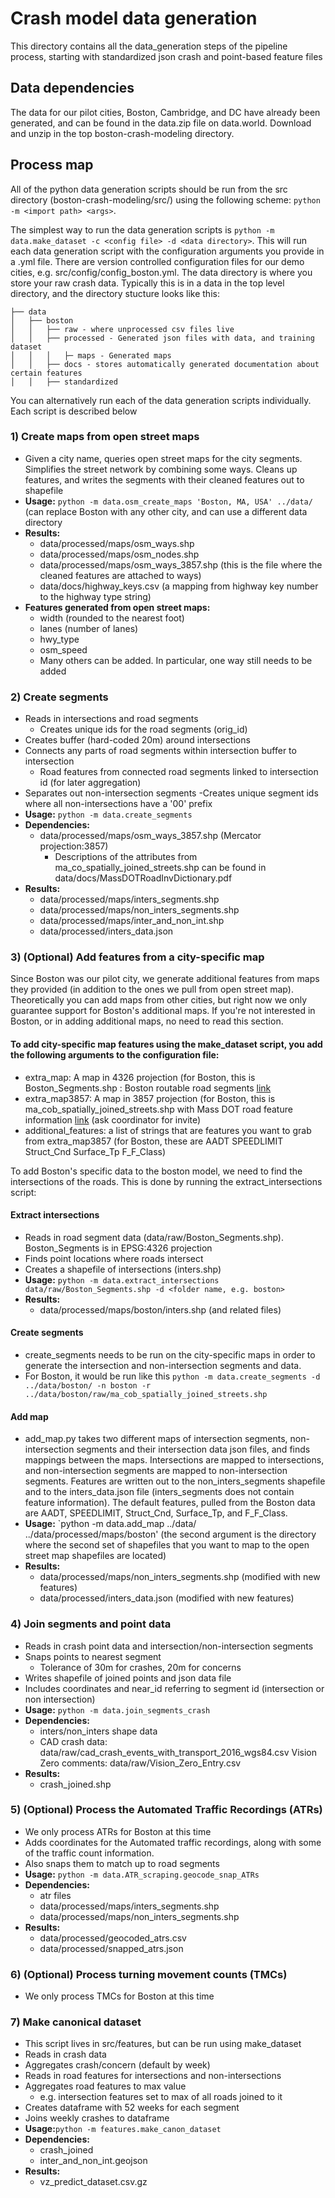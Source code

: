 # Crash model data generation

This directory contains all the data_generation steps of the pipeline process, starting with standardized json crash and point-based feature files

## Data dependencies

The data for our pilot cities, Boston, Cambridge, and DC have already been generated, and can be found in the data.zip file on data.world.  Download and unzip in the top boston-crash-modeling directory.

## Process map

All of the python data generation scripts should be run from the src directory (boston-crash-modeling/src/) using the following scheme: `python -m <import path> <args>`.

The simplest way to run the data generation scripts is `python -m data.make_dataset -c <config file> -d <data directory>`.  This will run each data generation script with the configuration arguments you provide in a .yml file.  There are version controlled configuration files for our demo cities, e.g. src/config/config_boston.yml.  The data directory is where you store your raw crash data.  Typically this is in a data in the top level directory, and the directory stucture looks like this:

    ├── data
    │   ├── boston
    │   │   ├── raw - where unprocessed csv files live
    │   │   ├── processed - Generated json files with data, and training dataset
    │   │   │   ├─ maps - Generated maps
    │   │   ├── docs - stores automatically generated documentation about certain features
    │   │   ├── standardized


You can alternatively run each of the data generation scripts individually.  Each script is described below

### 1) Create maps from open street maps

- Given a city name, queries open street maps for the city segments.  Simplifies the street network by combining some ways.  Cleans up features, and writes the segments with their cleaned features out to shapefile
- **Usage:** `python -m data.osm_create_maps 'Boston, MA, USA' ../data/` (can replace Boston with any other city, and can use a different data directory
- **Results:**
    - data/processed/maps/osm_ways.shp
    - data/processed/maps/osm_nodes.shp
    - data/processed/maps/osm_ways_3857.shp (this is the file where the cleaned features are attached to ways)
    - data/docs/highway_keys.csv (a mapping from highway key number to the highway type string)
- **Features generated from open street maps:**
    - width (rounded to the nearest foot)
    - lanes (number of lanes)
    - hwy_type
    - osm_speed
    - Many others can be added.  In particular, one way still needs to be added

### 2) Create segments
- Reads in intersections and road segments
    - Creates unique ids for the road segments (orig_id)
- Creates buffer (hard-coded 20m) around intersections
- Connects any parts of road segments within intersection buffer to intersection
    - Road features from connected road segments linked to intersection id (for later aggregation)
- Separates out non-intersection segments
-Creates unique segment ids where all non-intersections have a '00' prefix <br>
- **Usage:** `python -m data.create_segments`
- **Dependencies:**
    - data/processed/maps/osm_ways_3857.shp (Mercator projection:3857)
        - Descriptions of the attributes from ma_co_spatially_joined_streets.shp can be found in data/docs/MassDOTRoadInvDictionary.pdf
- **Results:**
    - data/processed/maps/inters_segments.shp
    - data/processed/maps/non_inters_segments.shp
    - data/processed/maps/inter_and_non_int.shp
    - data/processed/inters_data.json

### 3) (Optional) Add features from a city-specific map

Since Boston was our pilot city, we generate additional features from maps they provided (in addition to the ones we pull from open street map).  Theoretically you can add maps from other cities, but right now we only guarantee support for Boston's additional maps.  If you're not interested in Boston, or in adding additional maps, no need to read this section.

#### To add city-specific map features using the make_dataset script, you add the following arguments to the configuration file:
- extra_map: A map in 4326 projection (for Boston, this is Boston\_Segments.shp : Boston routable road segments [link](http://bostonopendata-boston.opendata.arcgis.com/datasets/cfd1740c2e4b49389f47a9ce2dd236cc_8)
- extra_map3857: A map in 3857 projection (for Boston, this is ma_cob_spatially_joined_streets.shp with Mass DOT road feature information [link](https://data.world/data4democracy/boston-crash-model) (ask coordinator for invite)
- additional_features: a list of strings that are features you want to grab from extra_map3857 (for Boston, these are AADT SPEEDLIMIT Struct_Cnd Surface_Tp F_F_Class)

To add Boston's specific data to the boston model, we need to find the intersections of the roads.  This is done by running the extract_intersections script:

#### Extract intersections
- Reads in road segment data (data/raw/Boston_Segments.shp).  Boston_Segments is in EPSG:4326 projection
- Finds point locations where roads intersect
- Creates a shapefile of intersections (inters.shp)
- **Usage:** `python -m data.extract_intersections data/raw/Boston_Segments.shp -d <folder name, e.g. boston>`
- **Results:**
    - data/processed/maps/boston/inters.shp (and related files)

#### Create segments
- create_segments needs to be run on the city-specific maps in order to generate the intersection and non-intersection segments and data.
- For Boston, it would be run like this `python -m data.create_segments -d ../data/boston/ -n boston -r ../data/boston/raw/ma_cob_spatially_joined_streets.shp`

#### Add map
- add_map.py takes two different maps of intersection segments, non-intersection segments and their intersection data json files, and finds mappings between the maps.  Intersections are mapped to intersections, and non-intersection segments are mapped to non-intersection segments.  Features are written out to the non_inters_segments shapefile and to the inters_data.json file (inters_segments does not contain feature information).  The default features, pulled from the Boston data are AADT, SPEEDLIMIT, Struct_Cnd, Surface_Tp, and F_F_Class.
- **Usage:** `python -m data.add_map ../data/ ../data/processed/maps/boston' (the second argument is the directory where the second set of shapefiles that you want to map to the open street map shapefiles are located)
- **Results:**
    - data/processed/maps/non_inters_segments.shp (modified with new features)
    - data/processed/inters_data.json (modified with new features)

### 4) Join segments and point data
- Reads in crash point data and intersection/non-intersection segments
- Snaps points to nearest segment
    - Tolerance of 30m for crashes, 20m for concerns
- Writes shapefile of joined points and json data file
- Includes coordinates and near_id referring to segment id (intersection or non intersection)
- <b>Usage:</b> `python -m data.join_segments_crash`
- <b>Dependencies:</b>
    - inters/non_inters shape data
    - CAD crash data: data/raw/cad_crash_events_with_transport_2016_wgs84.csv
  Vision Zero comments: data/raw/Vision_Zero_Entry.csv
- <b>Results:</b>
    - crash_joined.shp

### 5) (Optional) Process the Automated Traffic Recordings (ATRs)
- We only process ATRs for Boston at this time
- Adds coordinates for the Automated traffic recordings, along with some of the traffic count information.
- Also snaps them to match up to road segments
- <b>Usage:</b> `python -m data.ATR_scraping.geocode_snap_ATRs`
- <b>Dependencies:</b>
    - atr files
    - data/processed/maps/inters_segments.shp
    - data/processed/maps/non_inters_segments.shp
- <b>Results:</b>
    - data/processed/geocoded_atrs.csv
    - data/processed/snapped_atrs.json

### 6) (Optional) Process turning movement counts (TMCs)
- We only process TMCs for Boston at this time

### 7) Make canonical dataset
- This script lives in src/features, but can be run using make_dataset
- Reads in crash data
- Aggregates crash/concern (default by week)
- Reads in road features for intersections and non-intersections
- Aggregates road features to max value
    - e.g. intersection features set to max of all roads joined to it
- Creates dataframe with 52 weeks for each segment
- Joins weekly crashes to dataframe
- <b>Usage:</b>`python -m features.make_canon_dataset`
- <b>Dependencies:</b>
    - crash_joined
    - inter_and_non_int.geojson
- <b>Results:</b>
    - vz_predict_dataset.csv.gz


